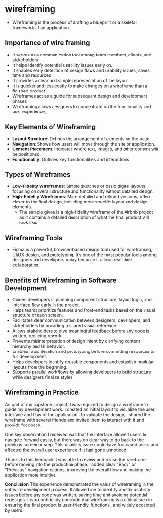# wireframing
- Wireframing is the process of drafting a blueprint or a skeletal framework of an application.
## Importance of wire framing
- It serves as a communication tool among team members, clients, and stakeholders
- It helps identify potential usability issues early on. 
- It enables early detection of design flaws and usability issues, saves time and resources
- It provides a clear and simple representation of the layout
- It is quicker and less costly to make changes on a wireframe than a finished product.
- Wireframes act as a guide for subsequent design and development phases
- Wireframing allows designers to concentrate on the functionality and user experience, 

## Key Elements of Wireframing
- **Layout Structure**: Defines the arrangement of elements on the page.
- **Navigation**: Shows how users will move through the site or application.
- **Content Placement**: Indicates where text, images, and other content will be positioned.
- **Functionality**: Outlines key functionalities and interactions.

## Types of Wireframes
- **Low-Fidelity Wireframes**: Simple sketches or basic digital layouts focusing on overall structure and functionality without detailed design.
- **High-Fidelity Wireframes**: More detailed and refined versions, often closer to the final design, including more specific layout and design elements.
   - The sample given is a high-fidelity wireframe of the Airbnb project as it contains a detailed description of what the final product will look like.
 
## Wireframing Tools
- Figma is a powerful, browser-based design tool used for wireframing, UI/UX design, and prototyping. It’s one of the most popular tools among designers and developers today because it allows real-time collaboration.

## Benefits of Wireframing in Software Development
- Guides developers in planning component structure, layout logic, and interface flow early in the project.
- Helps teams prioritize features and front-end tasks based on the visual structure of each screen.
- Facilitates clear communication between designers, developers, and stakeholders by providing a shared visual reference.
- Allows stakeholders to give meaningful feedback before any code is written, reducing rework.
- Prevents misinterpretation of design intent by clarifying content hierarchy and UI behavior.
- Enables rapid iteration and prototyping before committing resources to full development.
- Helps developers identify reusable components and establish modular layouts from the beginning.
- Supports parallel workflows by allowing developers to build structure while designers finalize styles.

## Wireframing in Practice
As part of my capstone project, I was required to design a wireframe to guide my development work. I created an initial layout to visualize the user interface and flow of the application. To validate the design, I shared the wireframe with several friends and invited them to interact with it and provide feedback.

One key observation I received was that the interface allowed users to navigate forward easily, but there was no clear way to go back to the previous screen or step. This usability issue could have frustrated users and affected the overall user experience if it had gone unnoticed.

Thanks to this feedback, I was able to review and revise the wireframe before moving into the production phase. I added clear "Back" or "Previous" navigation options, improving the overall flow and making the application more intuitive.

**Conclusion**
This experience demonstrated the value of wireframing in the software development process. It allowed me to identify and fix usability issues before any code was written, saving time and avoiding potential redesigns. I can confidently conclude that wireframing is a critical step in ensuring the final product is user-friendly, functional, and widely accepted by users.
